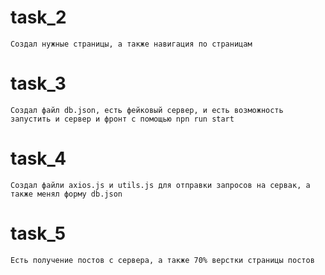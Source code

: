 # task_2
    Создал нужные страницы, а также навигация по страницам

# task_3
    Создал файл db.json, есть фейковый сервер, и есть возможность запустить и сервер и фронт с помощью npn run start

# task_4
    Создал файли axios.js и utils.js для отправки запросов на сервак, а также менял форму db.json

# task_5
    Есть получение постов с сервера, а также 70% верстки страницы постов